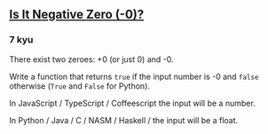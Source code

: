 <h2><a href=https://www.codewars.com/kata/5c5086287bc6600001c7589a/train/javascript target="_blank">Is It Negative Zero (-0)?</a></h2><h3>7 kyu</h3><p>There exist two zeroes: +0 (or just 0) and -0.</p><p>Write a function that returns <code>true</code> if the input number is -0 and <code>false</code> otherwise (<code>True</code> and <code>False</code> for Python).</p><p>In JavaScript / TypeScript / Coffeescript the input will be a number.</p><p>In Python / Java / C / NASM / Haskell / the input will be a float.</p>
